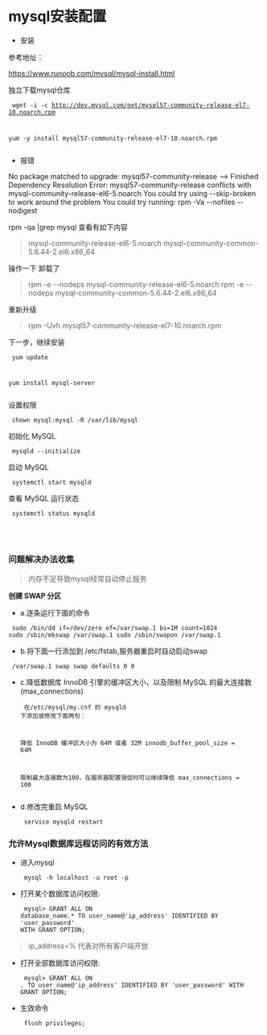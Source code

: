 # mysql安装配置

- 安装

参考地址：

https://www.runoob.com/mysql/mysql-install.html


独立下载mysql仓库

<code><pre>
wget -i -c http://dev.mysql.com/get/mysql57-community-release-el7-10.noarch.rpm

yum -y install mysql57-community-release-el7-10.noarch.rpm
</pre></code>


- 报错

No package matched to upgrade: mysql57-community-release
--> Finished Dependency Resolution
Error: mysql57-community-release conflicts with mysql-community-release-el6-5.noarch
You could try using --skip-broken to work around the problem
You could try running: rpm -Va --nofiles --nodigest


rpm -qa |grep mysql 查看有如下内容

> mysql-community-release-el6-5.noarch
> mysql-community-common-5.6.44-2.el6.x86_64

操作一下 卸载了

> rpm -e --nodeps mysql-community-release-el6-5.noarch
> rpm -e --nodeps mysql-community-common-5.6.44-2.el6.x86_64

重新升级

> rpm -Uvh mysql57-community-release-el7-10.noarch.rpm


下一步，继续安装
<code><pre>
yum update

yum install mysql-server
</pre></code>

设置权限
<code><pre>
    chown mysql:mysql -R /var/lib/mysql
</pre></code>

初始化 MySQL
<code><pre>
    mysqld --initialize
</pre></code>

启动 MySQL
<code><pre>
    systemctl start mysqld
</pre></code>

查看 MySQL 运行状态
<code><pre>
    systemctl status mysqld
</pre></code>

<br><br>

### 问题解决办法收集

> 内存不足导致mysql经常自动停止服务

**创建 SWAP 分区**

- a.逐条运行下面的命令

<code><pre>
    sudo /bin/dd if=/dev/zero of=/var/swap.1 bs=1M count=1024
    sudo /sbin/mkswap /var/swap.1
    sudo /sbin/swapon /var/swap.1
</pre></code>

- b.将下面一行添加到 /etc/fstab,服务器重启时自动启动swap

<code><pre>
    /var/swap.1 swap swap defaults 0 0
</pre></code>

- c.降低数据库 InnoDB 引擎的缓冲区大小，以及限制 MySQL 的最大连接数(max_connections)
<code><pre>
    在/etc/mysql/my.cnf 的 mysqld 下添加或修改下面两句：

    降低 InnoDB 缓冲区大小为 64M 或者 32M
    innodb_buffer_pool_size = 64M
    
    限制最大连接数为100，在服务器配置很低时可以继续降低
    max_connections = 100
</pre></code>

- d.修改完重启 MySQL
<code><pre>
    service mysqld restart
</pre></code>


### 允许Mysql数据库远程访问的有效方法

- 进入mysql
<code><pre>
mysql -h localhost -u root -p
</pre></code>

- 打开某个数据库访问权限:
<code><pre>
mysql> GRANT ALL ON database_name.* TO user_name@'ip_address' IDENTIFIED BY 'user_password' WITH GRANT OPTION;
</pre></code>

> ip_address=% 代表对所有客户端开放

- 打开全部数据库访问权限:
<code><pre>
mysql> GRANT ALL ON *.* TO user_name@'ip_address' IDENTIFIED BY 'user_password' WITH GRANT OPTION;
</pre></code>

- 生效命令
<code><pre>
flush privileges;
</pre></code>